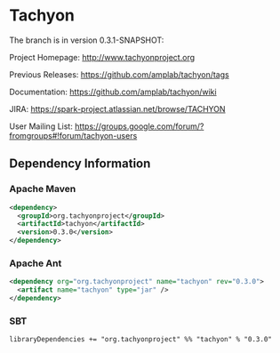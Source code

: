 Tachyon
=======

The branch is in version 0.3.1-SNAPSHOT:

Project Homepage: http://www.tachyonproject.org

Previous Releases: https://github.com/amplab/tachyon/tags

Documentation: https://github.com/amplab/tachyon/wiki

JIRA: https://spark-project.atlassian.net/browse/TACHYON

User Mailing List: https://groups.google.com/forum/?fromgroups#!forum/tachyon-users

## Dependency Information

### Apache Maven
```xml
<dependency>
  <groupId>org.tachyonproject</groupId>
  <artifactId>tachyon</artifactId>
  <version>0.3.0</version>
</dependency>
```

### Apache Ant
```xml
<dependency org="org.tachyonproject" name="tachyon" rev="0.3.0">
  <artifact name="tachyon" type="jar" />
</dependency>
```

### SBT
```
libraryDependencies += "org.tachyonproject" %% "tachyon" % "0.3.0"
```
